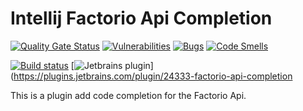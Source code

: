 # Intellij Factorio Api Completion
[![Quality Gate Status](https://sonarcloud.io/api/project_badges/measure?project=serieznyi_intelj-factorio-api-completion&metric=alert_status)](https://sonarcloud.io/summary/new_code?id=serieznyi_intelj-factorio-api-completion)
[![Vulnerabilities](https://sonarcloud.io/api/project_badges/measure?project=serieznyi_intelj-factorio-api-completion&metric=vulnerabilities)](https://sonarcloud.io/summary/new_code?id=serieznyi_intelj-factorio-api-completion)
[![Bugs](https://sonarcloud.io/api/project_badges/measure?project=serieznyi_intelj-factorio-api-completion&metric=bugs)](https://sonarcloud.io/summary/new_code?id=serieznyi_intelj-factorio-api-completion)
[![Code Smells](https://sonarcloud.io/api/project_badges/measure?project=serieznyi_intelj-factorio-api-completion&metric=code_smells)](https://sonarcloud.io/summary/new_code?id=serieznyi_intelj-factorio-api-completion)

[![Build status](https://github.com/serieznyi/intellij-factorio-api-completion/actions/workflows/gradle.yml/badge.svg?branch=master)](https://github.com/serieznyi/intellij-factorio-api-completion/actions/workflows/gradle.yml?query=branch%3Amaster)
[![Jetbrains plugin](https://img.shields.io/jetbrains/plugin/v/24333-factorio-api-completion.svg?style=flat-square)](https://plugins.jetbrains.com/plugin/24333-factorio-api-completion

This is a plugin add code completion for the Factorio Api.
